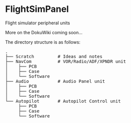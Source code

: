 # FlightSimPanel
Flight simulator peripheral units

More on the DokuWiki coming soon...

The directory structure is as follows:
<pre>
.
├── Scratch         # Ideas and notes
├── NavCom          # VOR/Radio/ADF/XPNDR unit
│    ├── PCB
│    ├── Case
│    └── Software
├── Audio           # Audio Panel unit
│    ├── PCB
│    ├── Case
│    └── Software
└── Autopilot       # Autopilot Control unit
     ├── PCB
     ├── Case
     └── Software
</pre>
